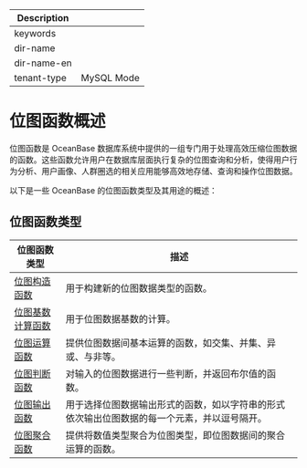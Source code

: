 | Description   |                 |
|---------------|-----------------|
| keywords      |                 |
| dir-name      |                 |
| dir-name-en   |                 |
| tenant-type   | MySQL Mode      |

# 位图函数概述

位图函数是 OceanBase 数据库系统中提供的一组专门用于处理高效压缩位图数据的函数。这些函数允许用户在数据库层面执行复杂的位图查询和分析，使得用户行为分析、用户画像、人群圈选的相关应用能够高效地存储、查询和操作位图数据。

以下是一些 OceanBase 的位图函数类型及其用途的概述：

## 位图函数类型

| 位图函数类型                               | 描述                                                                |
|------------------------------------------|--------------------------------------------------------------------|
| [位图构造函数](500.roaring-bitmap-constructor-functions-of-mysql-mode.md) | 用于构建新的位图数据类型的函数。 |
| [位图基数计算函数](200.roaring-bitmap-cardinality-calculation-functions-of-mysql-mode.md) | 用于位图数据基数的计算。 |
| [位图运算函数](300.roaring-bitmap-operation-functions-of-mysql-mode.md) | 提供位图数据间基本运算的函数，如交集、并集、异或、与非等。 |
| [位图判断函数](400.roaring-bitmap-decision-functions-of-mysql-mode.md)  | 对输入的位图数据进行一些判断，并返回布尔值的函数。 |
| [位图输出函数](600.roaring-bitmap-output-functions-of-mysql-mode.md) | 用于选择位图数据输出形式的函数，如以字符串的形式依次输出位图数据的每一个元素，并以逗号隔开。 |
| [位图聚合函数](700.roaring-bitmap-aggregate-functions-of-mysql-mode.md)    | 提供将数值类型聚合为位图类型，即位图数据间的聚合运算的函数。 |